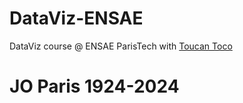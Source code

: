 # DataViz-ENSAE
DataViz course @ ENSAE ParisTech with [Toucan Toco](http://toucantoco.com/)

# JO Paris 1924-2024
